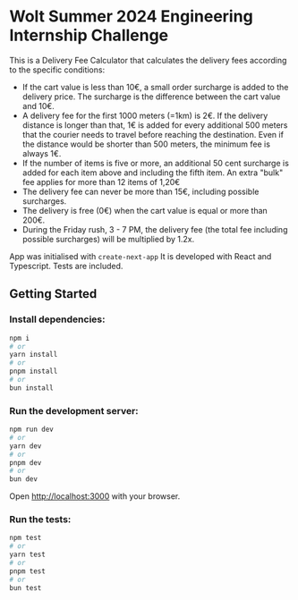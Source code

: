 # Wolt Summer 2024 Engineering Internship Challenge

This is a Delivery Fee Calculator that calculates the delivery fees according to the specific conditions:

- If the cart value is less than 10€, a small order surcharge is added to the delivery price. The surcharge is the difference between the cart value and 10€.
- A delivery fee for the first 1000 meters (=1km) is 2€. If the delivery distance is longer than that, 1€ is added for every additional 500 meters that the courier needs to travel before reaching the destination. Even if the distance would be shorter than 500 meters, the minimum fee is always 1€.
- If the number of items is five or more, an additional 50 cent surcharge is added for each item above and including the fifth item. An extra "bulk" fee applies for more than 12 items of 1,20€
- The delivery fee can never be more than 15€, including possible surcharges.
- The delivery is free (0€) when the cart value is equal or more than 200€.
- During the Friday rush, 3 - 7 PM, the delivery fee (the total fee including possible surcharges) will be multiplied by 1.2x.

App was initialised with `create-next-app`
It is developed with React and Typescript.
Tests are included.

## Getting Started

### Install dependencies:

```bash
npm i
# or
yarn install
# or
pnpm install
# or
bun install
```

### Run the development server:

```bash
npm run dev
# or
yarn dev
# or
pnpm dev
# or
bun dev
```

Open [http://localhost:3000](http://localhost:3000) with your browser.

### Run the tests:

```bash
npm test
# or
yarn test
# or
pnpm test
# or
bun test
```
